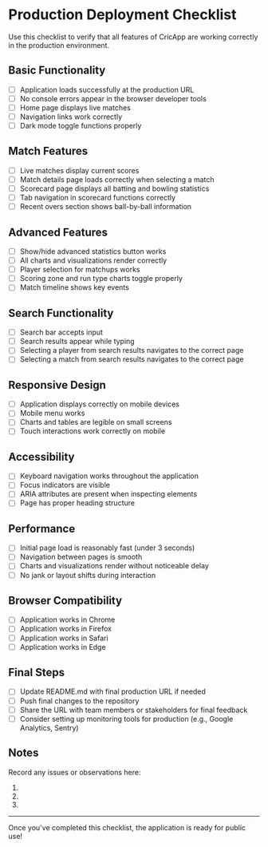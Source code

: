# Production Deployment Checklist

Use this checklist to verify that all features of CricApp are working correctly in the production environment.

## Basic Functionality

- [ ] Application loads successfully at the production URL
- [ ] No console errors appear in the browser developer tools
- [ ] Home page displays live matches
- [ ] Navigation links work correctly
- [ ] Dark mode toggle functions properly

## Match Features

- [ ] Live matches display current scores
- [ ] Match details page loads correctly when selecting a match
- [ ] Scorecard page displays all batting and bowling statistics
- [ ] Tab navigation in scorecard functions correctly
- [ ] Recent overs section shows ball-by-ball information

## Advanced Features

- [ ] Show/hide advanced statistics button works
- [ ] All charts and visualizations render correctly
- [ ] Player selection for matchups works
- [ ] Scoring zone and run type charts toggle properly
- [ ] Match timeline shows key events

## Search Functionality

- [ ] Search bar accepts input
- [ ] Search results appear while typing
- [ ] Selecting a player from search results navigates to the correct page
- [ ] Selecting a match from search results navigates to the correct page

## Responsive Design

- [ ] Application displays correctly on mobile devices
- [ ] Mobile menu works
- [ ] Charts and tables are legible on small screens
- [ ] Touch interactions work correctly on mobile

## Accessibility

- [ ] Keyboard navigation works throughout the application
- [ ] Focus indicators are visible
- [ ] ARIA attributes are present when inspecting elements
- [ ] Page has proper heading structure

## Performance

- [ ] Initial page load is reasonably fast (under 3 seconds)
- [ ] Navigation between pages is smooth
- [ ] Charts and visualizations render without noticeable delay
- [ ] No jank or layout shifts during interaction

## Browser Compatibility

- [ ] Application works in Chrome
- [ ] Application works in Firefox
- [ ] Application works in Safari
- [ ] Application works in Edge

## Final Steps

- [ ] Update README.md with final production URL if needed
- [ ] Push final changes to the repository
- [ ] Share the URL with team members or stakeholders for final feedback
- [ ] Consider setting up monitoring tools for production (e.g., Google Analytics, Sentry)

## Notes

Record any issues or observations here:

1. 
2. 
3. 

---

Once you've completed this checklist, the application is ready for public use! 